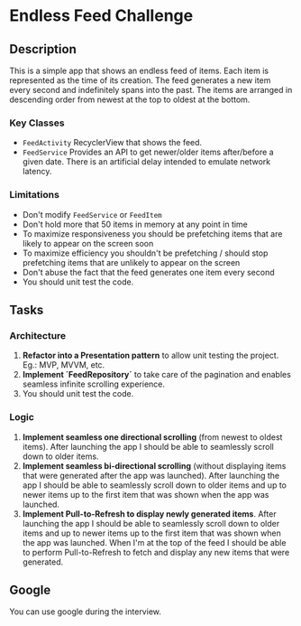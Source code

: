 #  Endless Feed Challenge

## Description

This is a simple app that shows an endless feed of items. Each item is represented as the time of its creation. The feed generates a new item every second and indefinitely spans into the past. The items are arranged in descending order from newest at the top to oldest at the bottom.

### Key Classes

  - `FeedActivity` RecyclerView that shows the feed.
  - `FeedService` Provides an API to get newer/older items after/before a given date. There is an artificial delay intended to emulate network latency.

### Limitations
  - Don't modify `FeedService` or `FeedItem`
  - Don't hold more that 50 items in memory at any point in time
  - To maximize responsiveness you should be prefetching items that are likely to appear on the screen soon
  - To maximize efficiency you shouldn't be prefetching / should stop prefetching items that are unlikely to appear on the screen
  - Don't abuse the fact that the feed generates one item every second
  - You should unit test the code.
    
## Tasks

### Architecture
1. **Refactor into a Presentation pattern** to allow unit testing the project. Eg.: MVP, MVVM, etc.
2. **Implement ´FeedRepository´** to take care of the pagination and enables seamless infinite scrolling experience.
3. You should unit test the code.

### Logic
1. **Implement seamless one directional scrolling** (from newest to oldest items). After launching the app I should be able to seamlessly scroll down to older items.
2. **Implement seamless bi-directional scrolling** (without displaying items that were generated after the app was launched). After launching the app I should be able to seamlessly scroll down to older items and up to newer items up to the first item that was shown when the app was launched.
3. **Implement Pull-to-Refresh to display newly generated items**. After launching the app I should be able to seamlessly scroll down to older items and up to newer items up to the first item that was shown when the app was launched. When I'm at the top of the feed I should be able to perform Pull-to-Refresh to fetch and display any new items that were generated.

## Google
You can use google during the interview. 
